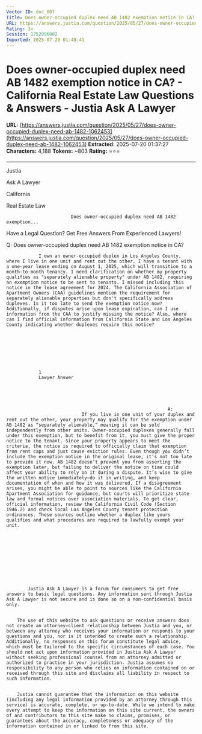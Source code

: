 ```yaml
---
Vector ID: doc_007
Title: Does owner-occupied duplex need AB 1482 exemption notice in CA? - California Real Estate Law Questions & Answers - Justia Ask A Lawyer
URL: https://answers.justia.com/question/2025/05/27/does-owner-occupied-duplex-need-ab-1482-1062453
Rating: 3⭐
Session: 1752996002
Imported: 2025-07-20 01:48:41
---
```


# Does owner-occupied duplex need AB 1482 exemption notice in CA? - California Real Estate Law Questions & Answers - Justia Ask A Lawyer

**URL:** [https://answers.justia.com/question/2025/05/27/does-owner-occupied-duplex-need-ab-1482-1062453](https://answers.justia.com/question/2025/05/27/does-owner-occupied-duplex-need-ab-1482-1062453)
**Extracted:** 2025-07-20 01:37:27
**Characters:** 4,188
**Tokens:** ~803
**Rating:** ⭐⭐⭐

---



Justia

Ask A Lawyer

California

Real Estate Law

                            Does owner-occupied duplex need AB 1482 exemption...
                                                                                





Have a Legal Question?
Get Free Answers From Experienced Lawyers!


Q: Does owner-occupied duplex need AB 1482 exemption notice in CA?




                I own an owner-occupied duplex in Los Angeles County, where I live in one unit and rent out the other. I have a tenant with a one-year lease ending on August 1, 2025, which will transition to a month-to-month tenancy. I need clarification on whether my property qualifies as "separately alienable property" under AB 1482, requiring an exemption notice to be sent to tenants. I missed including this notice in the lease agreement for 2024. The California Association of Apartment Owners (CAA) guidelines mention the requirement for separately alienable properties but don't specifically address duplexes. Is it too late to send the exemption notice now? Additionally, if disputes arise upon lease expiration, can I use information from the CAA to justify missing the notice? Also, where can I find official information from California State and Los Angeles County indicating whether duplexes require this notice?
            







				1
				Lawyer Answer
			




																A:
								If you live in one unit of your duplex and rent out the other, your property may qualify for the exemption under AB 1482 as “separately alienable,” meaning it can be sold independently from other units. Owner-occupied duplexes generally fall under this exemption, but to benefit from it, you must give the proper notice to the tenant. Since your property appears to meet the criteria, the notice is required to officially claim that exemption from rent caps and just cause eviction rules. Even though you didn’t include the exemption notice in the original lease, it’s not too late to provide it now. AB 1482 doesn’t prevent you from asserting the exemption later, but failing to deliver the notice on time could affect your ability to rely on it during a dispute. It’s wise to give the written notice immediately—do it in writing, and keep documentation of when and how it was delivered. If a disagreement arises, you might be able to point to sources like the California Apartment Association for guidance, but courts will prioritize state law and formal notices over association materials. To get clear, official information, review the California Civil Code (Section 1946.2) and check local Los Angeles County tenant protection ordinances. These sources outline whether a duplex like yours qualifies and what procedures are required to lawfully exempt your unit.
							









 
			Justia Ask A Lawyer is a forum for consumers to get free answers to basic legal questions. Any information sent through Justia Ask A Lawyer is not secure and is done so on a non-confidential basis only.
		

		The use of this website to ask questions or receive answers does not create an attorney–client relationship between Justia and you, or between any attorney who receives your information or responds to your questions and you, nor is it intended to create such a relationship. Additionally, no responses on this forum constitute legal advice, which must be tailored to the specific circumstances of each case. You should not act upon information provided in Justia Ask A Lawyer without seeking professional counsel from an attorney admitted or authorized to practice in your jurisdiction. Justia assumes no responsibility to any person who relies on information contained on or received through this site and disclaims all liability in respect to such information.
	

		Justia cannot guarantee that the information on this website (including any legal information provided by an attorney through this service) is accurate, complete, or up-to-date. While we intend to make every attempt to keep the information on this site current, the owners of and contributors to this site make no claims, promises, or guarantees about the accuracy, completeness or adequacy of the information contained in or linked to from this site.
	
 
